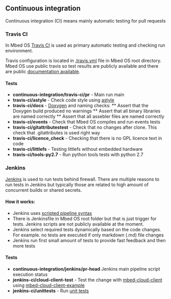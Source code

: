 ## Continuous integration

Continuous integration (CI) means mainly automatic testing for pull requests

### Travis CI

In Mbed OS [Travis CI](https://travis-ci.org/ARMmbed/mbed-os) is used as primary automatic testing and checking run environment.

Travis configuration is located in [.travis.yml](https://github.com/ARMmbed/mbed-os/blob/master/.travis.yml) file in Mbed OS root directory. Mbed OS use public travis so test results are publicly available and there are public [documentation available](https://docs.travis-ci.com/).

#### Tests

* **continuous-integration/travis-ci/pr** - Main run main
* **travis-ci/astyle** - Check code style using [astyle](http://astyle.sourceforge.net/)
* **travis-ci/docs** - [Doxygen](http://www.doxygen.org/) and naming checks:
** Assert that the Doxygen build produced no warnings
** Assert that all binary libraries are named correctly
** Assert that all assebler files are named correctly
* **travis-ci/events** - Check that Mbed OS compiles and run events tests
* **travis-ci/gitattributestest** - Check that no changes after clone. This check that .gitattributes is used right way
* **travis-ci/licence_check** - Checking that there is no GPL licence text in code
* **travis-ci/littlefs** - Testing littlefs without embedded hardware
* **travis-ci/tools-py2.7** - Run python tools tests with python 2.7

### Jenkins

[Jenkins](https://jenkins.io/) is used to run tests behind firewall. There are multiple reasons to run tests in Jenkins but typically those are related to high amount of concurrent builds or shared secrets.

#### How it works:
* Jenkins uses [scripted pipeline syntax](https://jenkins.io/doc/book/pipeline/)
* There is Jenkinsfile in Mbed OS root folder but that is just trigger for tests. Jenkins scripts are not publicly available at the moment.
* Jenkins select required tests dynamically based on the code changes. For example. no tests are executed if only markdown (.md) file changes
* Jenkins run first small amount of tests to provide fast feedback and then more tests

#### Tests

* **continuous-integration/jenkins/pr-head** Jenkins main pipeline script execution status
* **jenkins-ci/cloud-client-test** - Test the change with [mbed-cloud-client](https://github.com/ARMmbed/mbed-cloud-client) using [mbed-cloud-client-example](https://github.com/ARMmbed/mbed-cloud-client-example)
* **jenkins-ci/unittests** - Run [unit tests](/docs/tools/testing/unit_testing.html)
